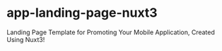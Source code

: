 # app-landing-page-nuxt3
Landing Page Template for Promoting Your Mobile Application, Created Using Nuxt3!
